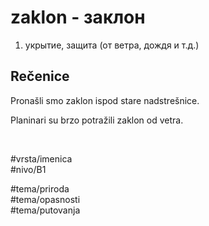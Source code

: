 # zaklon - заклон

1. укрытие, защита (от ветра, дождя и т.д.)

## Rečenice

Pronašli smo zaklon ispod stare nadstrešnice.

Planinari su brzo potražili zaklon od vetra.

<br>

#vrsta/imenica  
#nivo/B1  

#tema/priroda  
#tema/opasnosti  
#tema/putovanja  
